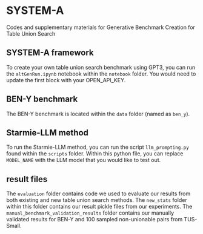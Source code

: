 # SYSTEM-A
Codes and supplementary materials for Generative Benchmark Creation for Table Union Search

## SYSTEM-A framework
To create your own table union search benchmark using GPT3, you can run the ```altGenRun.ipynb``` notebook within the ```notebook``` folder. You would need to update the first block with your OPEN_API_KEY.

## BEN-Y benchmark
The BEN-Y benchmark is located within the ```data``` folder (named as ```ben_y```).

## Starmie-LLM method
To run the Starmie-LLM method, you can run the script ```llm_prompting.py``` found within the ```scripts``` folder. Within this python file, you can replace ```MODEL_NAME``` with the LLM model that you would like to test out.

## result files
The ```evaluation``` folder contains code we used to evaluate our results from both existing and new table union search methods. The ```new_stats``` folder within this folder contains our result pickle files from our experiments.
The ```manual_benchmark_validation_results``` folder contains our manually validated results for BEN-Y and 100 sampled non-unionable pairs from TUS-Small.
